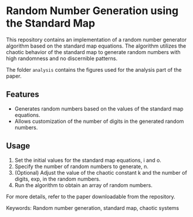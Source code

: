# Random Number Generation using the Standard Map

This repository contains an implementation of a random number generator algorithm based on the standard map equations. The algorithm utilizes the chaotic behavior of the standard map to generate random numbers with high randomness and no discernible patterns.

The folder `analysis` contains the figures used for the analysis part of the paper.

## Features

- Generates random numbers based on the values of the standard map equations.
- Allows customization of the number of digits in the generated random numbers.

## Usage

1. Set the initial values for the standard map equations, i and o.
2. Specify the number of random numbers to generate, n.
3. (Optional) Adjust the value of the chaotic constant k and the number of digits, exp, in the random numbers.
4. Run the algorithm to obtain an array of random numbers.

For more details, refer to the paper downloadable from the repository.

Keywords: Random number generation, standard map, chaotic systems
